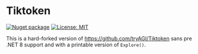 # Tiktoken

[![Nuget package](https://img.shields.io/nuget/vpre/Tiktoken)](https://www.nuget.org/packages/Lofcz.Forks.Tiktoken/)
[![License: MIT](https://img.shields.io/github/license/tryAGI/Tiktoken)](https://github.com/lofcz/Tiktoken/blob/main/LICENSE.txt)

This is a hard-forked version of https://github.com/tryAGI/Tiktoken sans pre .NET 8 support and with a printable version of `Explore()`.
